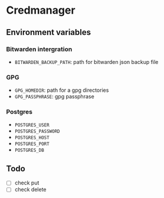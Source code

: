 # Credmanager

## Environment variables

### Bitwarden intergration

- `BITWARDEN_BACKUP_PATH`: path for bitwarden json backup file

### GPG

- `GPG_HOMEDIR`: path for a gpg directories
- `GPG_PASSPHRASE`: gpg passphrase

### Postgres

- `POSTGRES_USER`
- `POSTGRES_PASSWORD`
- `POSTGRES_HOST`
- `POSTGRES_PORT`
- `POSTGRES_DB`


## Todo

- [ ] check put
- [ ] check delete
